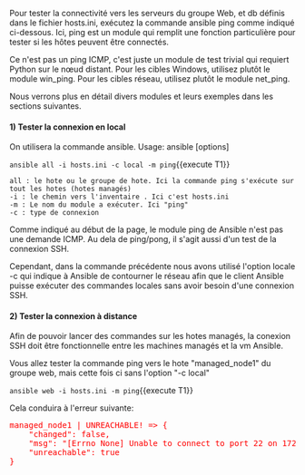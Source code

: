 

Pour tester la connectivité vers les serveurs du groupe Web, et db définis dans le fichier hosts.ini, exécutez la commande ansible ping comme indiqué ci-dessous. 
Ici, ping est un module qui remplit une fonction particulière pour tester si les hôtes peuvent être connectés.

Ce n'est pas un ping ICMP, c'est juste un module de test trivial qui requiert Python sur le nœud distant.
Pour les cibles Windows, utilisez plutôt le module win_ping.
Pour les cibles réseau, utilisez plutôt le module net_ping.

Nous verrons plus en détail divers modules et leurs exemples dans les sections suivantes.

#### 1) Tester la connexion en local
On utilisera la commande ansible.
Usage: ansible <host-pattern> [options] 

`ansible all -i hosts.ini -c local -m ping`{{execute T1}}

    all : le hote ou le groupe de hote. Ici la commande ping s'exécute sur tout les hotes (hotes managés)
    -i : le chemin vers l'inventaire . Ici c'est hosts.ini
    -m : Le nom du module a exécuter. Ici "ping"
    -c : type de connexion
    

Comme indiqué au début de la page, le module ping de Ansible n'est pas une demande ICMP. Au dela de ping/pong, il s'agit aussi d'un test
de la connexion SSH.

Cependant, dans la commande précédente nous avons utilisé l'option locale -c qui indique à Ansible de contourner le réseau afin que le client Ansible puisse exécuter des commandes locales sans avoir besoin d'une connexion SSH.

#### 2) Tester la connexion à distance
Afin de pouvoir lancer des commandes sur les hotes managés, la conexion SSH doit être fonctionnelle entre les machines managés et la vm Ansible.

Vous allez tester la commande ping vers le hote "managed_node1" du groupe web, mais cette fois ci sans l'option "-c local"

`ansible web -i hosts.ini -m ping`{{execute T1}}

Cela conduira à l'erreur suivante:

<pre style="color: red">
managed_node1 | UNREACHABLE! => {
    "changed": false,
    "msg": "[Errno None] Unable to connect to port 22 on 172.19.0.3",
    "unreachable": true
}
</pre>





